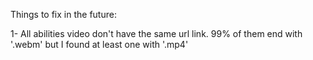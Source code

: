 Things to fix in the future:

1- All abilities video don't have the same url link. 99% of them end with '.webm' but I found at least one with '.mp4'

